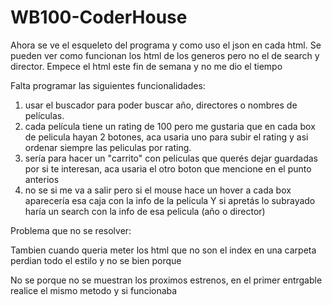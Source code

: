# WB100-CoderHouse

Ahora se ve el esqueleto del programa y como uso el json en cada html.
Se pueden ver como funcionan los html de los generos pero no el de search y director. Empece el html este fin de semana y no me dio el tiempo

Falta programar las siguientes funcionalidades:
1) usar el buscador para poder buscar año, directores o nombres de películas.
2) cada película tiene un rating de 100 pero me gustaria que en cada box de pelicula hayan 2 botones, aca usaria uno para subir el rating y asi ordenar siempre las peliculas por rating. 
3) sería para hacer un "carrito" con peliculas que querés dejar guardadas por si te interesan, aca usaria el otro boton que mencione en el punto anterios
4) no se si me va a salir pero si el mouse hace un hover a cada box aparecería esa caja con la info de la pelicula Y si apretás lo subrayado haría un search con la info de esa pelicula (año o director)

Problema que no se resolver:

Tambien cuando queria meter los html que no son el index en una carpeta perdian todo el estilo y no se bien porque

No se porque no se muestran los proximos estrenos, en el primer entrgable realice el mismo metodo y si funcionaba
